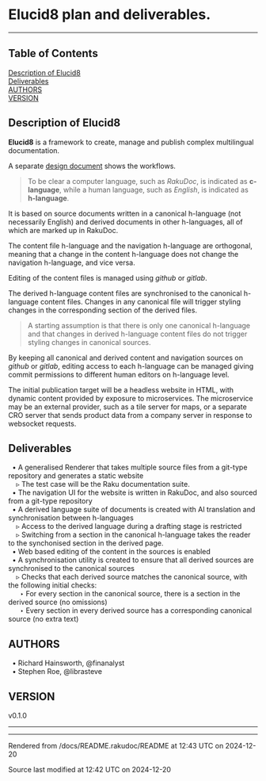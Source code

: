 
# Elucid8 plan and deliverables.

----

## Table of Contents

<a href="#Description_of_Elucid8">Description of Elucid8</a>   
<a href="#Deliverables">Deliverables</a>   
<a href="#AUTHORS_0">AUTHORS</a>   
<a href="#VERSION_0">VERSION</a>   



<div id="Description of Elucid8"></div><div id="Description_of_Elucid8"></div>

## Description of Elucid8
<span class="para" id="14e6938"></span>**Elucid8** is a framework to create, manage and publish complex multilingual documentation. 

<span class="para" id="556a167"></span>A separate [design document](Design.md) shows the workflows. 

> <span class="para" id="c27bc80"></span>To be clear a computer language, such as *RakuDoc*, is indicated as **c-language**, while a human language, such as *English*, is indicated as **h-language**. 



<span class="para" id="a8f26d9"></span>It is based on source documents written in a canonical h-language (not necessarily English) and derived documents in other h-languages, all of which are marked up in RakuDoc. 

<span class="para" id="31e30d1"></span>The content file h-language and the navigation h-language are orthogonal, meaning that a change in the content h-language does not change the navigation h-language, and vice versa. 

<span class="para" id="6d4c238"></span>Editing of the content files is managed using *github* or *gitlab*. 

<span class="para" id="270bc6e"></span>The derived h-language content files are synchronised to the canonical h-language content files. Changes in any canonical file will trigger styling changes in the corresponding section of the derived files. 

> A starting assumption is that there is only one canonical h-language and that changes in derived h-language content files do not trigger styling changes in canonical sources.

<span class="para" id="d41c2c3"></span>By keeping all canonical and derived content and navigation sources on *github* or *gitlab*, editing access to each h-language can be managed giving commit permissions to different human editors on h-language level. 

<span class="para" id="53b0ed2"></span>The initial publication target will be a headless website in HTML, with dynamic content provided by exposure to microservices. The microservice may be an external provider, such as a tile server for maps, or a separate CRO server that sends product data from a company server in response to websocket requests. 

<div id="Deliverables"></div>

## Deliverables


&nbsp;&nbsp;• A generalised Renderer that takes multiple source files from a git-type repository and generates a static website  
&nbsp;&nbsp;&nbsp;&nbsp;▹ The test case will be the Raku documentation suite.  
&nbsp;&nbsp;• The navigation UI for the website is written in RakuDoc, and also sourced from a git-type repository  
&nbsp;&nbsp;• A derived language suite of documents is created with AI translation and synchronisation between h-languages  
&nbsp;&nbsp;&nbsp;&nbsp;▹ Access to the derived language during a drafting stage is restricted  
&nbsp;&nbsp;&nbsp;&nbsp;▹ Switching from a section in the canonical h-language takes the reader to the synchonised section in the derived page.  
&nbsp;&nbsp;• Web based editing of the content in the sources is enabled  
&nbsp;&nbsp;• A synchronisation utility is created to ensure that all derived sources are synchronised to the canonical sources  
&nbsp;&nbsp;&nbsp;&nbsp;▹ Checks that each derived source matches the canonical source, with the following initial checks:  
&nbsp;&nbsp;&nbsp;&nbsp;&nbsp;&nbsp;‣ For every section in the canonical source, there is a section in the derived source (no omissions)  
&nbsp;&nbsp;&nbsp;&nbsp;&nbsp;&nbsp;‣ Every section in every derived source has a corresponding canonical source (no extra text)  

<div id="AUTHORS"></div><div id="AUTHORS_0"></div>

## AUTHORS


&nbsp;&nbsp;• Richard Hainsworth, @finanalyst  
&nbsp;&nbsp;• Stephen Roe, @librasteve  





<div id="VERSION"></div><div id="VERSION_0"></div>

## VERSION
 <div class="rakudoc-version">v0.1.0</div> 



----

----

Rendered from /docs/README.rakudoc/README at 12:43 UTC on 2024-12-20

Source last modified at 12:42 UTC on 2024-12-20

